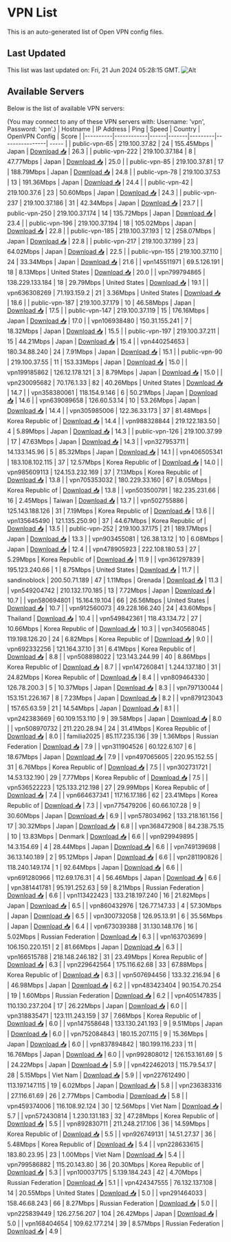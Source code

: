 # VPN List

This is an auto-generated list of Open VPN config files.

## Last Updated

This list was last updated on: Fri, 21 Jun 2024 05:28:15 GMT.
![Alt](https://repobeats.axiom.co/api/embed/186b98318ef1479477931607c1ad7d823f12451f.svg "Repobeats analytics image")

## Available Servers

Below is the list of available VPN servers:

(You may connect to any of these VPN servers with: Username: 'vpn', Password: 'vpn'.)
| Hostname | IP Address | Ping | Speed | Country | OpenVPN Config | Score |
|----------|------------|------|-------|---------|----------------| ----- |
| public-vpn-65 | 219.100.37.82 | 24 | 155.45Mbps | Japan | [Download 📥](./configs/server_0_JP.ovpn) | 26.3 |
| public-vpn-222 | 219.100.37.184 | 8 | 47.77Mbps | Japan | [Download 📥](./configs/server_1_JP.ovpn) | 25.0 |
| public-vpn-85 | 219.100.37.81 | 17 | 188.79Mbps | Japan | [Download 📥](./configs/server_2_JP.ovpn) | 24.8 |
| public-vpn-78 | 219.100.37.53 | 13 | 191.36Mbps | Japan | [Download 📥](./configs/server_3_JP.ovpn) | 24.4 |
| public-vpn-42 | 219.100.37.6 | 23 | 50.60Mbps | Japan | [Download 📥](./configs/server_4_JP.ovpn) | 24.3 |
| public-vpn-237 | 219.100.37.186 | 31 | 42.34Mbps | Japan | [Download 📥](./configs/server_5_JP.ovpn) | 23.7 |
| public-vpn-250 | 219.100.37.174 | 14 | 135.72Mbps | Japan | [Download 📥](./configs/server_6_JP.ovpn) | 23.4 |
| public-vpn-196 | 219.100.37.194 | 18 | 105.02Mbps | Japan | [Download 📥](./configs/server_7_JP.ovpn) | 22.8 |
| public-vpn-185 | 219.100.37.193 | 12 | 258.07Mbps | Japan | [Download 📥](./configs/server_8_JP.ovpn) | 22.8 |
| public-vpn-217 | 219.100.37.199 | 23 | 64.02Mbps | Japan | [Download 📥](./configs/server_9_JP.ovpn) | 22.5 |
| public-vpn-155 | 219.100.37.110 | 24 | 33.34Mbps | Japan | [Download 📥](./configs/server_10_JP.ovpn) | 21.6 |
| vpn145511971 | 69.5.126.191 | 18 | 8.13Mbps | United States | [Download 📥](./configs/server_11_US.ovpn) | 20.0 |
| vpn799794865 | 138.229.133.184 | 18 | 29.79Mbps | United States | [Download 📥](./configs/server_12_US.ovpn) | 19.1 |
| vpn636308269 | 71.193.159.2 | 21 | 3.36Mbps | United States | [Download 📥](./configs/server_13_US.ovpn) | 18.6 |
| public-vpn-187 | 219.100.37.179 | 10 | 46.58Mbps | Japan | [Download 📥](./configs/server_14_JP.ovpn) | 17.5 |
| public-vpn-147 | 219.100.37.119 | 15 | 176.16Mbps | Japan | [Download 📥](./configs/server_15_JP.ovpn) | 17.0 |
| vpn106938480 | 150.31.155.241 | 7 | 18.32Mbps | Japan | [Download 📥](./configs/server_16_JP.ovpn) | 15.5 |
| public-vpn-197 | 219.100.37.211 | 15 | 44.21Mbps | Japan | [Download 📥](./configs/server_17_JP.ovpn) | 15.4 |
| vpn440254653 | 180.34.88.240 | 24 | 7.91Mbps | Japan | [Download 📥](./configs/server_18_JP.ovpn) | 15.1 |
| public-vpn-90 | 219.100.37.55 | 11 | 153.33Mbps | Japan | [Download 📥](./configs/server_19_JP.ovpn) | 15.0 |
| vpn199185862 | 126.12.178.121 | 3 | 8.79Mbps | Japan | [Download 📥](./configs/server_20_JP.ovpn) | 15.0 |
| vpn230095682 | 70.176.1.33 | 82 | 40.26Mbps | United States | [Download 📥](./configs/server_21_US.ovpn) | 14.7 |
| vpn358380061 | 118.154.9.146 | 6 | 50.21Mbps | Japan | [Download 📥](./configs/server_22_JP.ovpn) | 14.6 |
| vpn639089658 | 126.60.53.14 | 10 | 53.26Mbps | Japan | [Download 📥](./configs/server_23_JP.ovpn) | 14.4 |
| vpn305985006 | 122.36.33.173 | 37 | 81.48Mbps | Korea Republic of | [Download 📥](./configs/server_24_KR.ovpn) | 14.4 |
| vpn988328844 | 219.122.183.50 | 4 | 5.89Mbps | Japan | [Download 📥](./configs/server_25_JP.ovpn) | 14.3 |
| public-vpn-126 | 219.100.37.99 | 17 | 47.63Mbps | Japan | [Download 📥](./configs/server_26_JP.ovpn) | 14.3 |
| vpn327953711 | 14.133.145.96 | 5 | 85.32Mbps | Japan | [Download 📥](./configs/server_27_JP.ovpn) | 14.1 |
| vpn406505341 | 183.108.102.115 | 37 | 12.57Mbps | Korea Republic of | [Download 📥](./configs/server_28_KR.ovpn) | 14.0 |
| vpn985609113 | 124.153.232.169 | 37 | 7.13Mbps | Korea Republic of | [Download 📥](./configs/server_29_KR.ovpn) | 13.8 |
| vpn705353032 | 180.229.33.160 | 67 | 8.05Mbps | Korea Republic of | [Download 📥](./configs/server_30_KR.ovpn) | 13.8 |
| vpn503500791 | 182.235.231.66 | 16 | 2.45Mbps | Taiwan | [Download 📥](./configs/server_31_TW.ovpn) | 13.7 |
| vpn502755886 | 125.143.188.126 | 31 | 7.19Mbps | Korea Republic of | [Download 📥](./configs/server_32_KR.ovpn) | 13.6 |
| vpn135645490 | 121.135.250.90 | 37 | 44.67Mbps | Korea Republic of | [Download 📥](./configs/server_33_KR.ovpn) | 13.5 |
| public-vpn-252 | 219.100.37.175 | 21 | 189.17Mbps | Japan | [Download 📥](./configs/server_34_JP.ovpn) | 13.3 |
| vpn903455081 | 126.38.13.12 | 10 | 6.08Mbps | Japan | [Download 📥](./configs/server_35_JP.ovpn) | 12.4 |
| vpn478905923 | 222.108.180.53 | 27 | 5.29Mbps | Korea Republic of | [Download 📥](./configs/server_36_KR.ovpn) | 11.9 |
| vpn361297839 | 195.123.240.66 | 1 | 8.75Mbps | United States | [Download 📥](./configs/server_37_US.ovpn) | 11.7 |
| sandinoblock | 200.50.71.189 | 47 | 1.11Mbps | Grenada | [Download 📥](./configs/server_38_GD.ovpn) | 11.3 |
| vpn549204742 | 210.132.170.185 | 13 | 7.72Mbps | Japan | [Download 📥](./configs/server_39_JP.ovpn) | 10.7 |
| vpn580694801 | 15.164.19.104 | 66 | 26.56Mbps | United States | [Download 📥](./configs/server_40_US.ovpn) | 10.7 |
| vpn912560073 | 49.228.166.240 | 24 | 43.60Mbps | Thailand | [Download 📥](./configs/server_41_TH.ovpn) | 10.4 |
| vpn549842361 | 118.43.134.72 | 27 | 10.66Mbps | Korea Republic of | [Download 📥](./configs/server_42_KR.ovpn) | 10.3 |
| vpn340568045 | 119.198.126.20 | 24 | 6.82Mbps | Korea Republic of | [Download 📥](./configs/server_43_KR.ovpn) | 9.0 |
| vpn692332256 | 121.164.37.10 | 31 | 6.41Mbps | Korea Republic of | [Download 📥](./configs/server_44_KR.ovpn) | 8.8 |
| vpn508898022 | 123.143.244.99 | 40 | 8.86Mbps | Korea Republic of | [Download 📥](./configs/server_45_KR.ovpn) | 8.7 |
| vpn147260841 | 1.244.137.180 | 31 | 24.82Mbps | Korea Republic of | [Download 📥](./configs/server_46_KR.ovpn) | 8.4 |
| vpn809464330 | 126.78.200.3 | 5 | 10.37Mbps | Japan | [Download 📥](./configs/server_47_JP.ovpn) | 8.3 |
| vpn797130044 | 153.151.226.167 | 8 | 7.23Mbps | Japan | [Download 📥](./configs/server_48_JP.ovpn) | 8.2 |
| vpn879123043 | 157.65.63.59 | 21 | 14.54Mbps | Japan | [Download 📥](./configs/server_49_JP.ovpn) | 8.1 |
| vpn242383669 | 60.109.153.110 | 9 | 39.58Mbps | Japan | [Download 📥](./configs/server_50_JP.ovpn) | 8.0 |
| vpn508970732 | 211.220.28.94 | 24 | 31.41Mbps | Korea Republic of | [Download 📥](./configs/server_51_KR.ovpn) | 8.0 |
| familia2025 | 85.117.235.136 | 39 | 1.36Mbps | Russian Federation | [Download 📥](./configs/server_52_RU.ovpn) | 7.9 |
| vpn311904526 | 60.122.6.107 | 6 | 18.67Mbps | Japan | [Download 📥](./configs/server_53_JP.ovpn) | 7.9 |
| vpn497065605 | 220.95.152.55 | 31 | 6.76Mbps | Korea Republic of | [Download 📥](./configs/server_54_KR.ovpn) | 7.5 |
| vpn302731721 | 14.53.132.190 | 29 | 7.77Mbps | Korea Republic of | [Download 📥](./configs/server_55_KR.ovpn) | 7.5 |
| vpn536522223 | 125.133.212.198 | 27 | 29.99Mbps | Korea Republic of | [Download 📥](./configs/server_56_KR.ovpn) | 7.4 |
| vpn664637341 | 117.16.17.186 | 62 | 23.41Mbps | Korea Republic of | [Download 📥](./configs/server_57_KR.ovpn) | 7.3 |
| vpn775479206 | 60.66.107.28 | 9 | 30.60Mbps | Japan | [Download 📥](./configs/server_58_JP.ovpn) | 6.9 |
| vpn578034962 | 133.218.161.156 | 17 | 30.32Mbps | Japan | [Download 📥](./configs/server_59_JP.ovpn) | 6.8 |
| vpn368472908 | 84.238.75.15 | 10 | 13.83Mbps | Denmark | [Download 📥](./configs/server_60_DK.ovpn) | 6.6 |
| vpn929949895 | 14.3.154.69 | 4 | 28.44Mbps | Japan | [Download 📥](./configs/server_61_JP.ovpn) | 6.6 |
| vpn749139698 | 36.13.140.189 | 2 | 95.12Mbps | Japan | [Download 📥](./configs/server_62_JP.ovpn) | 6.6 |
| vpn281190826 | 118.240.149.174 | 1 | 92.64Mbps | Japan | [Download 📥](./configs/server_63_JP.ovpn) | 6.6 |
| vpn691280966 | 112.69.176.31 | 4 | 56.46Mbps | Japan | [Download 📥](./configs/server_64_JP.ovpn) | 6.6 |
| vpn381441781 | 95.191.252.63 | 59 | 8.21Mbps | Russian Federation | [Download 📥](./configs/server_65_RU.ovpn) | 6.6 |
| vpn113422423 | 133.218.197.240 | 16 | 21.82Mbps | Japan | [Download 📥](./configs/server_66_JP.ovpn) | 6.5 |
| vpn860432976 | 126.77.147.33 | 4 | 57.30Mbps | Japan | [Download 📥](./configs/server_67_JP.ovpn) | 6.5 |
| vpn300732058 | 126.95.13.91 | 6 | 35.56Mbps | Japan | [Download 📥](./configs/server_68_JP.ovpn) | 6.4 |
| vpn673039388 | 31.130.148.176 | 16 | 5.02Mbps | Russian Federation | [Download 📥](./configs/server_69_RU.ovpn) | 6.3 |
| vpn163703699 | 106.150.220.151 | 2 | 81.66Mbps | Japan | [Download 📥](./configs/server_70_JP.ovpn) | 6.3 |
| vpn166515788 | 218.148.246.182 | 31 | 23.49Mbps | Korea Republic of | [Download 📥](./configs/server_71_KR.ovpn) | 6.3 |
| vpn229642564 | 175.116.62.68 | 33 | 67.88Mbps | Korea Republic of | [Download 📥](./configs/server_72_KR.ovpn) | 6.3 |
| vpn507694456 | 133.32.216.94 | 6 | 46.98Mbps | Japan | [Download 📥](./configs/server_73_JP.ovpn) | 6.2 |
| vpn483423404 | 90.154.70.254 | 19 | 1.60Mbps | Russian Federation | [Download 📥](./configs/server_74_RU.ovpn) | 6.2 |
| vpn405147835 | 110.130.237.204 | 17 | 26.22Mbps | Japan | [Download 📥](./configs/server_75_JP.ovpn) | 6.0 |
| vpn318835471 | 123.111.243.159 | 37 | 7.66Mbps | Korea Republic of | [Download 📥](./configs/server_76_KR.ovpn) | 6.0 |
| vpn147558648 | 133.130.241.193 | 9 | 9.51Mbps | Japan | [Download 📥](./configs/server_77_JP.ovpn) | 6.0 |
| vpn752084843 | 180.15.207.115 | 9 | 15.36Mbps | Japan | [Download 📥](./configs/server_78_JP.ovpn) | 6.0 |
| vpn837894842 | 180.199.116.233 | 11 | 16.76Mbps | Japan | [Download 📥](./configs/server_79_JP.ovpn) | 6.0 |
| vpn992808012 | 126.153.161.69 | 5 | 24.22Mbps | Japan | [Download 📥](./configs/server_80_JP.ovpn) | 5.9 |
| vpn422462013 | 115.79.54.17 | 28 | 5.15Mbps | Viet Nam | [Download 📥](./configs/server_81_VN.ovpn) | 5.9 |
| vpn227612490 | 113.197.147.115 | 19 | 6.02Mbps | Japan | [Download 📥](./configs/server_82_JP.ovpn) | 5.8 |
| vpn236383316 | 27.116.61.69 | 26 | 2.77Mbps | Cambodia | [Download 📥](./configs/server_83_KH.ovpn) | 5.8 |
| vpn459374006 | 116.108.92.124 | 30 | 12.56Mbps | Viet Nam | [Download 📥](./configs/server_84_VN.ovpn) | 5.7 |
| vpn572430814 | 1.230.131.183 | 32 | 47.28Mbps | Korea Republic of | [Download 📥](./configs/server_85_KR.ovpn) | 5.5 |
| vpn892830711 | 211.248.217.106 | 36 | 14.59Mbps | Korea Republic of | [Download 📥](./configs/server_86_KR.ovpn) | 5.5 |
| vpn926749131 | 14.51.27.37 | 36 | 5.48Mbps | Korea Republic of | [Download 📥](./configs/server_87_KR.ovpn) | 5.4 |
| vpn228633615 | 183.80.23.95 | 23 | 1.00Mbps | Viet Nam | [Download 📥](./configs/server_88_VN.ovpn) | 5.4 |
| vpn799586882 | 115.20.143.80 | 36 | 20.30Mbps | Korea Republic of | [Download 📥](./configs/server_89_KR.ovpn) | 5.3 |
| vpn100037175 | 5.139.184.243 | 42 | 4.70Mbps | Russian Federation | [Download 📥](./configs/server_90_RU.ovpn) | 5.1 |
| vpn424347555 | 76.132.137.108 | 14 | 20.55Mbps | United States | [Download 📥](./configs/server_91_US.ovpn) | 5.0 |
| vpn291464033 | 158.46.68.243 | 66 | 8.27Mbps | Russian Federation | [Download 📥](./configs/server_92_RU.ovpn) | 5.0 |
| vpn225839449 | 126.27.56.207 | 104 | 26.42Mbps | Japan | [Download 📥](./configs/server_93_JP.ovpn) | 5.0 |
| vpn168404654 | 109.62.177.214 | 39 | 8.57Mbps | Russian Federation | [Download 📥](./configs/server_94_RU.ovpn) | 4.9 |
